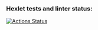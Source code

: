 ### Hexlet tests and linter status:
[![Actions Status](https://github.com/gorokhismyname/devops-for-programmers-project-74/actions/workflows/hexlet-check.yml/badge.svg)](https://github.com/gorokhismyname/devops-for-programmers-project-74/actions)